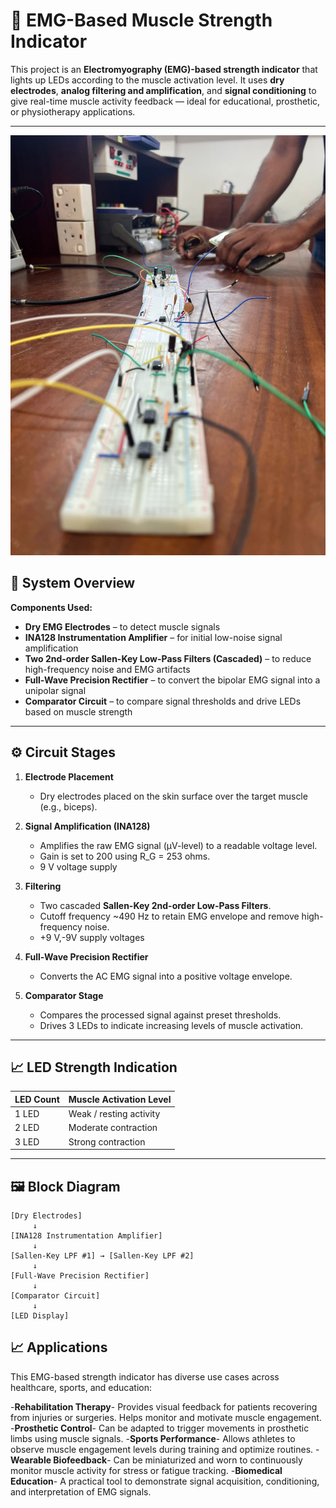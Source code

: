 # 💪 EMG-Based Muscle Strength Indicator

This project is an **Electromyography (EMG)-based strength indicator** that lights up LEDs according to the muscle activation level. It uses **dry electrodes**, **analog filtering and amplification**, and **signal conditioning** to give real-time muscle activity feedback — ideal for educational, prosthetic, or physiotherapy applications.

---
![Device Image](images/welcome.jpg)
## 🔧 System Overview

**Components Used:**
- **Dry EMG Electrodes** – to detect muscle signals
- **INA128 Instrumentation Amplifier** – for initial low-noise signal amplification
- **Two 2nd-order Sallen-Key Low-Pass Filters (Cascaded)** – to reduce high-frequency noise and EMG artifacts
- **Full-Wave Precision Rectifier** – to convert the bipolar EMG signal into a unipolar signal
- **Comparator Circuit** – to compare signal thresholds and drive LEDs based on muscle strength

---

## ⚙️ Circuit Stages

1. **Electrode Placement**
   - Dry electrodes placed on the skin surface over the target muscle (e.g., biceps).

2. **Signal Amplification (INA128)**
   - Amplifies the raw EMG signal (µV-level) to a readable voltage level.
   - Gain is set to 200 using R_G = 253 ohms.
   - 9 V voltage supply

3. **Filtering**
   - Two cascaded **Sallen-Key 2nd-order Low-Pass Filters**.
   - Cutoff frequency ~490 Hz to retain EMG envelope and remove high-frequency noise.
   - +9 V,-9V supply voltages

4. **Full-Wave Precision Rectifier**
   - Converts the AC EMG signal into a positive voltage envelope.

5. **Comparator Stage**
   - Compares the processed signal against preset thresholds.
   - Drives 3 LEDs to indicate increasing levels of muscle activation.

---



## 📈 LED Strength Indication

| LED Count | Muscle Activation Level |
|-----------|--------------------------|
| 1 LED     | Weak / resting activity  |
| 2 LED  | Moderate contraction     |
| 3 LED  | Strong contraction       |

---

## 🖼️ Block Diagram

```plaintext
[Dry Electrodes] 
     ↓
[INA128 Instrumentation Amplifier]
     ↓
[Sallen-Key LPF #1] → [Sallen-Key LPF #2]
     ↓
[Full-Wave Precision Rectifier]
     ↓
[Comparator Circuit]
     ↓
[LED Display]
```
## 📈 Applications
This EMG-based strength indicator has diverse use cases across healthcare, sports, and education:

-**Rehabilitation Therapy**-	Provides visual feedback for patients recovering from injuries or surgeries. Helps monitor and motivate muscle engagement.
-**Prosthetic Control**-	Can be adapted to trigger movements in prosthetic limbs using muscle signals.
-**Sports Performance**-	Allows athletes to observe muscle engagement levels during training and optimize routines.
-**Wearable Biofeedback**-	Can be miniaturized and worn to continuously monitor muscle activity for stress or fatigue tracking.
-**Biomedical Education**-	A practical tool to demonstrate signal acquisition, conditioning, and interpretation of EMG signals.
